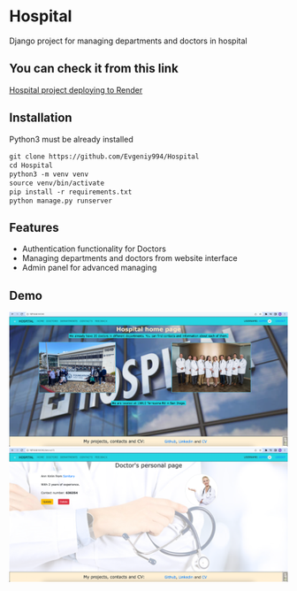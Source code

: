 # Hospital

Django project for managing departments and doctors in hospital

## You can check it from this link

[Hospital project deploying to Render](https://hospital-8g7h.onrender.com/)

## Installation

Python3 must be already installed

```shell
git clone https://github.com/Evgeniy994/Hospital
cd Hospital
python3 -m venv venv
source venv/bin/activate
pip install -r requirements.txt
python manage.py runserver
```

## Features

* Authentication functionality for Doctors
* Managing departments and doctors from website interface
* Admin panel for advanced managing

## Demo

![Website interface](demo-home-page.png)
![Website interface](demo-doctor-page.png)